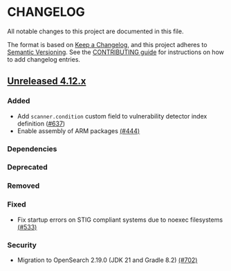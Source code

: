 # CHANGELOG
All notable changes to this project are documented in this file.

The format is based on [Keep a Changelog](https://keepachangelog.com/en/1.0.0/), and this project adheres to [Semantic Versioning](https://semver.org/spec/v2.0.0.html). See the [CONTRIBUTING guide](./CONTRIBUTING.md#Changelog) for instructions on how to add changelog entries.

## [Unreleased 4.12.x]
### Added
- Add `scanner.condition` custom field to vulnerability detector index definition ([#637](https://github.com/wazuh/wazuh-indexer/pull/637))
- Enable assembly of ARM packages [(#444)](https://github.com/wazuh/wazuh-indexer/pull/444)

### Dependencies

### Deprecated

### Removed

### Fixed
- Fix startup errors on STIG compliant systems due to noexec filesystems [(#533)](https://github.com/wazuh/wazuh-indexer/pull/533)

### Security
- Migration to OpenSearch 2.19.0 (JDK 21 and Gradle 8.2) [(#702)](https://github.com/wazuh/wazuh-indexer/pull/702)

[Unreleased 4.12.x]: https://github.com/wazuh/wazuh-indexer/compare/b62bb89ac9278a9c67d27b68db34e9381ecb0aca...4.12.0
